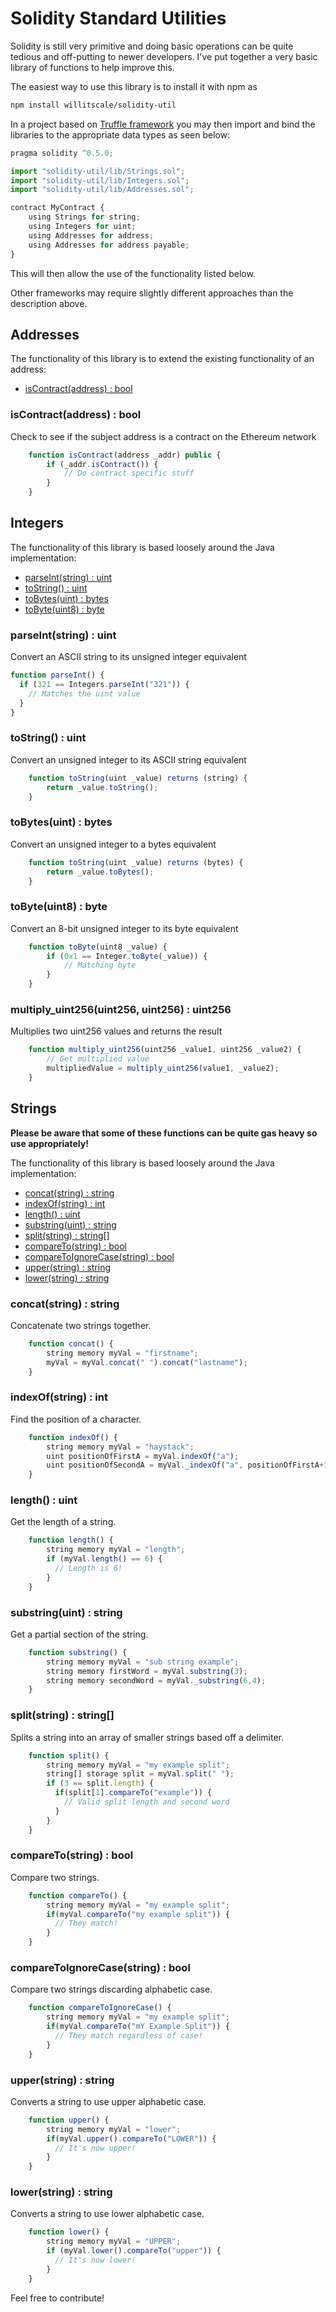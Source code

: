 # Solidity Standard Utilities

Solidity is still very primitive and doing basic operations can be quite tedious and off-putting to newer developers. I've put together a very basic library of functions to help improve this.

The easiest way to use this library is to install it with npm as

```bash
npm install willitscale/solidity-util
```

In a project based on [Truffle framework](https://truffleframework.com/) you may then import and bind the libraries to the appropriate data types as seen below:

```javascript
pragma solidity ^0.5.0;

import "solidity-util/lib/Strings.sol";
import "solidity-util/lib/Integers.sol";
import "solidity-util/lib/Addresses.sol";

contract MyContract {
    using Strings for string;
    using Integers for uint;
    using Addresses for address;
    using Addresses for address payable;
}
```

This will then allow the use of the functionality listed below.

Other frameworks may require slightly different approaches than the description above.

## Addresses

The functionality of this library is to extend the existing functionality of an address:

- [isContract\(address\) : bool](#iscontractaddress--bool)

### isContract(address) : bool

Check to see if the subject address is a contract on the Ethereum network

```javascript
    function isContract(address _addr) public {
        if (_addr.isContract()) {
            // Do contract specific stuff
        }
    }
```

## Integers

The functionality of this library is based loosely around the Java implementation:

- [parseInt\(string\) : uint](#parseintstring--uint)
- [toString\(\) : uint](#tostring--uint)
- [toBytes\(uint\) : bytes](#tobytesuint--bytes)
- [toByte\(uint8\) : byte](#tobyteuint8--byte)

### parseInt(string) : uint

Convert an ASCII string to its unsigned integer equivalent

```javascript
function parseInt() {
  if (321 == Integers.parseInt("321")) {
    // Matches the uint value
  }
}
```

### toString() : uint

Convert an unsigned integer to its ASCII string equivalent

```javascript
    function toString(uint _value) returns (string) {
        return _value.toString();
    }
```

### toBytes(uint) : bytes

Convert an unsigned integer to a bytes equivalent

```javascript
    function toString(uint _value) returns (bytes) {
        return _value.toBytes();
    }
```

### toByte(uint8) : byte

Convert an 8-bit unsigned integer to its byte equivalent

```javascript
    function toByte(uint8 _value) {
        if (0x1 == Integer.toByte(_value)) {
            // Matching byte
        }
    }
```

### multiply_uint256(uint256, uint256) : uint256

Multiplies two uint256 values and returns the result

```javascript
    function multiply_uint256(uint256 _value1, uint256 _value2) {
        // Get multiplied value
        multipliedValue = multiply_uint256(value1, _value2);
    }
```

## Strings

**Please be aware that some of these functions can be quite gas heavy so use appropriately!**

The functionality of this library is based loosely around the Java implementation:

- [concat\(string\) : string](#concatstring--string)
- [indexOf\(string\) : int](#indexofstring--int)
- [length\(\) : uint](#length--uint)
- [substring\(uint\) : string](#substringuint--string)
- [split\(string\) : string\[\]](#splitstring--string)
- [compareTo\(string\) : bool](#comparetostring--bool)
- [compareToIgnoreCase\(string\) : bool](#comparetoignorecasestring--bool)
- [upper\(string\) : string](#upperstring--string)
- [lower\(string\) : string](#lowerstring--string)

### concat(string) : string

Concatenate two strings together.

```javascript
    function concat() {
        string memory myVal = "firstname";
        myVal = myVal.concat(" ").concat("lastname");
    }
```

### indexOf(string) : int

Find the position of a character.

```javascript
    function indexOf() {
        string memory myVal = "haystack";
        uint positionOfFirstA = myVal.indexOf("a");
        uint positionOfSecondA = myVal._indexOf("a", positionOfFirstA+1);
    }
```

### length() : uint

Get the length of a string.

```javascript
    function length() {
        string memory myVal = "length";
        if (myVal.length() == 6) {
          // Length is 6!
        }
    }
```

### substring(uint) : string

Get a partial section of the string.

```javascript
    function substring() {
        string memory myVal = "sub string example";
        string memory firstWord = myVal.substring(3);
        string memory secondWord = myVal._substring(6,4);
    }
```

### split(string) : string[]

Splits a string into an array of smaller strings based off a delimiter.

```javascript
    function split() {
        string memory myVal = "my example split";
        string[] storage split = myVal.split(" ");
        if (3 == split.length) {
          if(split[1].compareTo("example")) {
            // Valid split length and second word
          }
        }
    }
```

### compareTo(string) : bool

Compare two strings.

```javascript
    function compareTo() {
        string memory myVal = "my example split";
        if(myVal.compareTo("my example split")) {
          // They match!
        }
    }
```

### compareToIgnoreCase(string) : bool

Compare two strings discarding alphabetic case.

```javascript
    function compareToIgnoreCase() {
        string memory myVal = "my example split";
        if(myVal.compareTo("mY Example Split")) {
          // They match regardless of case!
        }
    }
```

### upper(string) : string

Converts a string to use upper alphabetic case.

```javascript
    function upper() {
        string memory myVal = "lower";
        if(myVal.upper().compareTo("LOWER")) {
          // It's now upper!
        }
    }
```

### lower(string) : string

Converts a string to use lower alphabetic case.

```javascript
    function lower() {
        string memory myVal = "UPPER";
        if (myVal.lower().compareTo("upper")) {
          // It's now lower!
        }
    }
```

Feel free to contribute!

